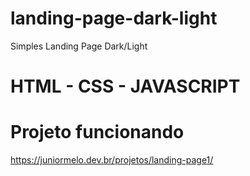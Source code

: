 # landing-page-dark-light
Simples Landing Page Dark/Light 
# HTML - CSS - JAVASCRIPT
# Projeto funcionando
https://juniormelo.dev.br/projetos/landing-page1/
